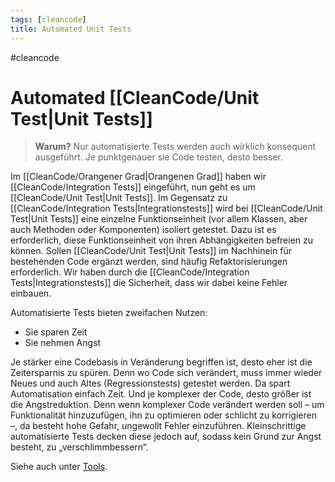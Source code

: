 ```yaml
---
tags: [cleancode]
title: Automated Unit Tests
---
```

#cleancode 
# Automated [[CleanCode/Unit Test|Unit Tests]]

>**Warum?**
>Nur automatisierte Tests werden auch wirklich konsequent ausgeführt. Je punktgenauer sie Code testen, desto besser.

Im [[CleanCode/Orangener Grad|Orangenen Grad]] haben wir [[CleanCode/Integration Tests]] eingeführt, nun geht es um [[CleanCode/Unit Test|Unit Tests]]. Im Gegensatz zu [[CleanCode/Integration Tests|Integrationstests]] wird bei [[CleanCode/Unit Test|Unit Tests]] eine einzelne Funktionseinheit (vor allem Klassen, aber auch Methoden oder Komponenten) isoliert getestet. Dazu ist es erforderlich, diese Funktionseinheit von ihren Abhängigkeiten befreien zu können. Sollen [[CleanCode/Unit Test|Unit Tests]] im Nachhinein für bestehenden Code ergänzt werden, sind häufig Refaktorisierungen erforderlich. Wir haben durch die [[CleanCode/Integration Tests|Integrationstests]] die Sicherheit, dass wir dabei keine Fehler einbauen.

Automatisierte Tests bieten zweifachen Nutzen:

-   Sie sparen Zeit
-   Sie nehmen Angst

Je stärker eine Codebasis in Veränderung begriffen ist, desto eher ist die Zeitersparnis zu spüren. Denn wo Code sich verändert, muss immer wieder Neues und auch Altes (Regressionstests) getestet werden. Da spart Automatisation einfach Zeit. Und je komplexer der Code, desto größer ist die Angstreduktion. Denn wenn komplexer Code verändert werden soll – um Funktionalität hinzuzufügen, ihn zu optimieren oder schlicht zu korrigieren –, da besteht hohe Gefahr, ungewollt Fehler einzuführen. Kleinschrittige automatisierte Tests decken diese jedoch auf, sodass kein Grund zur Angst besteht, zu „verschlimmbessern“.

Siehe auch unter [Tools](https://clean-code-developer.de/weitere-infos/werkzeuge/).